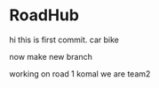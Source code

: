 # RoadHub
hi this is first commit.
car
bike 



now make new branch

working on road 1
komal
we are team2  

